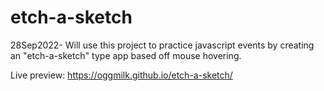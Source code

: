 # etch-a-sketch
28Sep2022-
Will use this project to practice javascript events by creating an "etch-a-sketch" type app based off mouse hovering.

Live preview:
https://oggmilk.github.io/etch-a-sketch/
